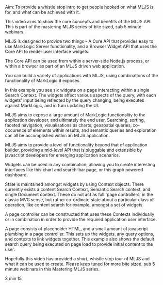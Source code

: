 
Aim: To provide a whistle stop intro to get people hooked on what MLJS is for, and what can be achieved with it.

This video aims to show the core concepts and benefits of the MLJS API. This is part of the mastering MLJS series of bite sized, sub 5 minute webinars.

MLJS is designed to provide two things - A Core API that provides easy to use MarkLogic Server functionality, and a Browser Widget API that uses the Core API to render user interface widgets.

The Core API can be used from within a server-side Node.js process, or within a browser as part of an MLJS driven web application.

You can build a variety of applications with MLJS, using combinations of the functionality of MarkLogic it exposes.

In this example you see six widgets on a page interacting within a single Search Context. The widgets affect various aspects of the query, with each widgets' input being reflected by the query changing, being executed against MarkLogic, and in turn updating the UI.

MLJS aims to expose a large amount of MarkLogic functionality to the application developer, and ultimately the end user. Searching, sorting, faceted navigation, visualisations as charts, geospatial queries, co-occurence of elements within results, and semantic queries and exploration can all be accomplished within an MLJS application.

MLJS aims to provide a level of functionality beyond that of application builder, providing a mid-level API that is pluggable and extensible by javascript developers for emerging application scenarios.

Widgets can be used in any combination, allowing you to create interesting interfaces like this chart and search-bar page, or this graph powered dashboard.

State is maintained amongst widgets by using Context objects. There currently exists a content Search Context, Semantic Search context, and single Document context. These do not act as full 'page controllers' in the classic MVC sense, but rather co-ordinate state about a particular class of operation, like content search for example, amongst a set of widgets. 

A page controller can be constructed that uses these Contexts individually or in combination in order to provide the required application user interface.

A page consists of placeholder HTML, and a small amount of javascript plumbing in a page controller. This sets up the widgets, any query options, and contexts to link widgets together. This example also shows the default search query being executed on page load to provide initial content to the user.

Hopefully this video has provided a short, whistle stop tour of MLJS and what it can be used to create. Please keep tuned for more bite sized, sub 5 minute webinars in this Mastering MLJS series.

3 min 15
